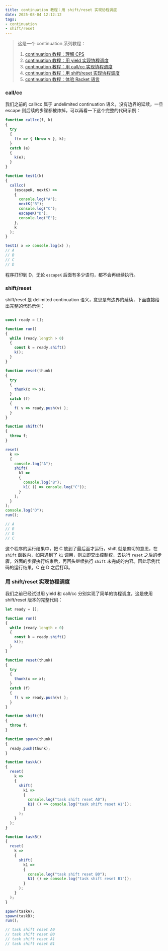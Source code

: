 ```yaml
---
title: continuation 教程：用 shift/reset 实现协程调度
date: 2025-08-04 12:12:12
tags:
- continuation
- shift/reset
---
```


> 这是一个 continuation 系列教程：
> 1. [continuation 教程：理解 CPS](/2025/08/01/continuation教程1/)
> 2. [continuation 教程：用 yield 实现协程调度](/2025/08/02/continuation教程2/)
> 3. [continuation 教程：用 call/cc 实现协程调度](/2025/08/03/continuation教程3/)
> 4. [continuation 教程：用 shift/reset 实现协程调度](/2025/08/04/continuation教程4/)
> 5. [continuation 教程：体验 Racket 语言](/2025/08/05/continuation教程5/)

### call/cc

我们之前的 call/cc 属于 undelimited continuation 语义，没有边界的延续，一旦 escape 则后续的步骤都被炸掉，可以再看一下这个完整的代码示例：

```js
function callcc(f, k)
{
  try
  {
    f(v => { throw v }, k);
  }
  catch (e)
  {
    k(e);
  }
}

function test1(k)
{
  callcc(
    (escapeK, nextK) =>
    {
      console.log("A");
      nextK("B");
      console.log("C");
      escapeK("D");
      console.log("E");
    }, 
    k
  );
}

test1( x => console.log(x) );
// A
// B
// C
// D
```

程序打印到 D，无论 `escapeK` 后面有多少语句，都不会再继续执行。


### shift/reset

shift/reset 是 delimited continuation 语义，意思是有边界的延续，下面直接给出完整的代码示例：

```js

const ready = [];

function run()
{
  while (ready.length > 0)
  {
    const k = ready.shift()
    k();
  }
}

function reset(thunk)
{
  try
  {
    thunk(x => x);
  }
  catch (f)
  {
    f( v => ready.push(v) );
  }
}

function shift(f)
{
  throw f;
}

reset(
  k =>
  {
    console.log("A");
    shift(
      k1 =>
      {
        console.log("B");
        k1( () => console.log("C"));
      }
    );
  }
);
console.log("D");
run();

// A
// B
// D
// C
```

这个程序的运行结果中，把 C 放到了最后面才运行，shift 就是剪切的意思，在 `shift` 函数内，如果遇到了 `k1` 调用，则立即交出控制权，去执行 `reset` 之后的步骤，外面的步骤执行结束后，再回头继续执行 `shift` 未完成的内容。因此示例代码的运行结果，C 在 D 之后打印。

### 用 shift/reset 实现协程调度

我们之前已经试过用 yield 和 call/cc 分别实现了简单的协程调度，这是使用 shift/reset 版本的完整代码：

```js
let ready = [];

function run()
{
  while (ready.length > 0)
  {
    const k = ready.shift()
    k();
  }
}

function reset(thunk)
{
  try
  {
    thunk(x => x);
  }
  catch (f)
  {
    f( v => ready.push(v) );
  }
}

function shift(f)
{
  throw f;
}

function spawn(thunk)
{
  ready.push(thunk);
}

function taskA()
{
  reset(
    k =>
    {
      shift(
        k1 =>
        {
          console.log("task shift reset A0");
          k1( () => console.log("task shift reset A1"));
        }
      );
    }
  );
}

function taskB()
{
  reset(
    k =>
    {
      shift(
        k1 =>
        {
          console.log("task shift reset B0");
          k1( () => console.log("task shift reset B1"));
        }
      );
    }
  );
}

spawn(taskA);
spawn(taskB);
run();

// task shift reset A0
// task shift reset B0
// task shift reset A1
// task shift reset B1
```

